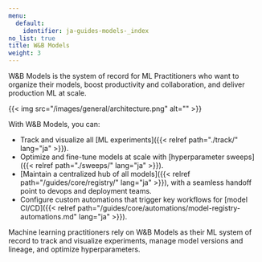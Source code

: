 ```yaml
---
menu:
  default:
    identifier: ja-guides-models-_index
no_list: true
title: W&B Models
weight: 3
---
```


W&B Models is the system of record for ML Practitioners who want to organize their models, boost productivity and collaboration, and deliver production ML at scale. 

{{< img src="/images/general/architecture.png" alt="" >}}

With W&B Models, you can: 

- Track and visualize all [ML experiments]({{< relref path="./track/" lang="ja" >}}).
- Optimize and fine-tune models at scale with [hyperparameter sweeps]({{< relref path="./sweeps/" lang="ja" >}}).
- [Maintain a centralized hub of all models]({{< relref path="/guides/core/registry/" lang="ja" >}}), with a seamless handoff point to devops and deployment teams.
- Configure custom automations that trigger key workflows for [model CI/CD]({{< relref path="/guides/core/automations/model-registry-automations.md" lang="ja" >}}).

Machine learning practitioners rely on W&B Models as their ML system of record to track and visualize experiments, manage model versions and lineage, and optimize hyperparameters.